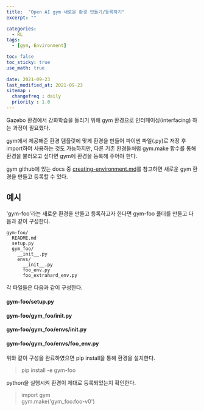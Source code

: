 ```yaml
---
title:  "Open AI gym 새로운 환경 만들기/등록하기"
excerpt: ""

categories:
  - RL
tags:
  - [gym, Environment]

toc: false
toc_sticky: true
use_math: true
 
date: 2021-09-23
last_modified_at: 2021-09-23
sitemap :
  changefreq : daily
  priority : 1.0
---
```


Gazebo 환경에서 강화학습을 돌리기 위해 gym 환경으로 인터페이싱(interfacing) 하는 과정이 필요했다. 

gym에서 제공해준 환경 템플릿에 맞게 환경을 만들어 파이썬 파일(.py)로 저장 후 import하여 사용하는 것도 가능하지만, 다른 기존 환경들처럼 gym.make 함수를 통해 환경을 불러오고 싶다면 gym에 환경을 등록해 주어야 한다. 

gym github에 있는 docs 중 [creating-environment.md](https://github.com/openai/gym/blob/master/docs/creating-environments.md)를 참고하면 새로운 gym 환경을 만들고 등록할 수 있다. 

## 예시
'gym-foo'라는 새로운 환경을 만들고 등록하고자 한다면 gym-foo 폴더를 만들고 다음과 같이 구성한다.
```
gym-foo/    
  README.md   
  setup.py    
  gym_foo/    
    __init__.py   
    envs/   
      __init__.py   
      foo_env.py    
      foo_extrahard_env.py    
```
각 파일들은 다음과 같이 구성한다.

#### gym-foo/setup.py 
<script src="https://gist.github.com/hoo223/fe18a74f088daebdffdf753850183965.js"></script>

#### gym-foo/gym_foo/__init__.py
<script src="https://gist.github.com/hoo223/fa9bd8aebd838a1102c5e7500845dcea.js"></script>

#### gym-foo/gym_foo/envs/__init__.py
<script src="https://gist.github.com/hoo223/3332d7d60cc12b190fc665c72518d3b8.js"></script>

#### gym-foo/gym_foo/envs/foo_env.py
<script src="https://gist.github.com/hoo223/9c42d98d47d01ac40ca3d383ee9d8e23.js"></script>

위와 같이 구성을 완료하였으면 pip install을 통해 환경을 설치한다. 
> pip install -e gym-foo

python을 실행시켜 환경이 제대로 등록되었는지 확인한다.
> import gym    
> gym.make('gym_foo:foo-v0')